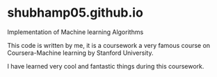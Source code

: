 # shubhamp05.github.io
Implementation of Machine learning Algorithms

This code is written by me, it is a coursework a very famous course on Coursera-Machine learning by Stanford University.

I have learned very cool and fantastic things during this coursework.
